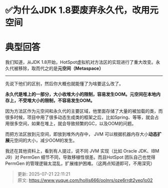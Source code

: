 # ✅为什么JDK  1.8要废弃永久代，改用元空间

# 典型回答


我们知道，从JDK 1.8开始，HotSpot虚拟机对方法区的实现进行了重大改变。永久代被移除，取而代之的是**元空间（Metaspace）**

****

先说下他们的区别，然后你大概也就能懂了为啥要这么改了。



**永久代是堆上的一部分，大小收堆大小的限制，容易发生OOM。元空间在本地内存上，不受堆大小的限制，不容易发生OOM。**



因为方法区作为元空间和永久代的主要区域，他里面存储了大量的被加载的类，而很多时候，项目中用了很多动态生成类的框架之后，比如Spring、等等，就会占用很多空间，如果在堆上，就会导致频繁的GC，以及OOM的问题。



而把方法区放到元空间，即放到堆外内存中， JVM 可以根据机器内存大小**动态扩展**元空间的大小，减少OOM的发生。



我还在其他资料上，看到有人提过，说不同 JVM 实现（比如 Oracle JDK、IBM J9）对 PermGen 细节不同，导致移植性很差。而且HotSpot 团队自己也觉得 PermGen 的管理逻辑太混乱，扩展维护困难。（这两点知道即可，不用深究）



> 更新: 2025-07-21 22:11:21  
> 原文: <https://www.yuque.com/hollis666/oolnrs/oze6rrdt2yeq1o02>